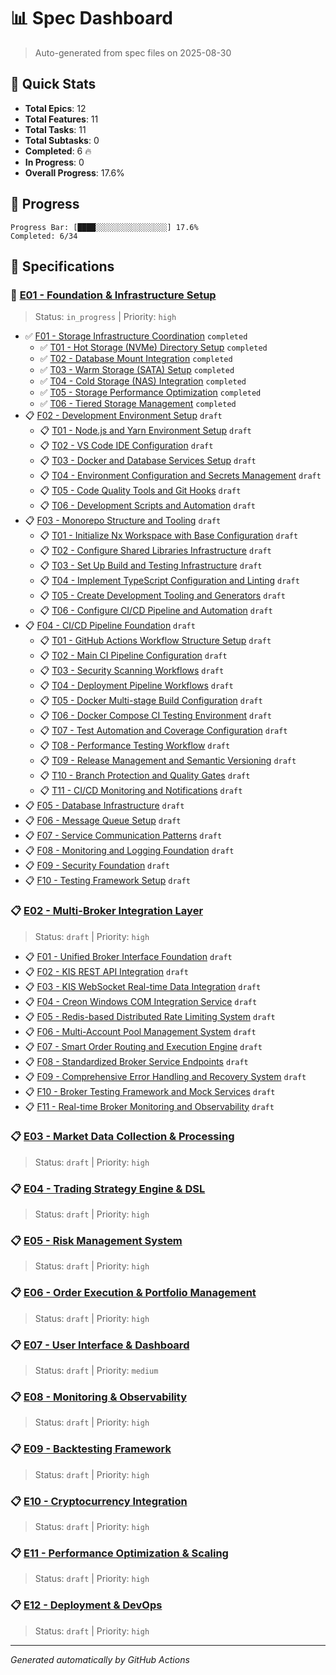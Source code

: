 # 📊 Spec Dashboard

<!-- This file moved from: specs/index.md -->
<!-- All deliverables have been migrated to their natural locations -->

> Auto-generated from spec files on 2025-08-30

## 🎯 Quick Stats

- **Total Epics**: 12
- **Total Features**: 11
- **Total Tasks**: 11
- **Total Subtasks**: 0
- **Completed**: 6 🔥
- **In Progress**: 0
- **Overall Progress**: 17.6%

## 🚀 Progress

```
Progress Bar: [████░░░░░░░░░░░░░░░░] 17.6%
Completed: 6/34
```

## 📁 Specifications

### 🚧 [E01 - Foundation &amp; Infrastructure Setup](E01/spec.md)

> Status: `in_progress` | Priority: `high`

- ✅ [F01 - Storage Infrastructure Coordination](E01/F01/spec.md) `completed`
  - ✅ [T01 - Hot Storage (NVMe) Directory Setup](E01/F01/T01/spec.md) `completed`
  - ✅ [T02 - Database Mount Integration](E01/F01/T02/spec.md) `completed`
  - ✅ [T03 - Warm Storage (SATA) Setup](E01/F01/T03/spec.md) `completed`
  - ✅ [T04 - Cold Storage (NAS) Integration](E01/F01/T04/spec.md) `completed`
  - ✅ [T05 - Storage Performance Optimization](E01/F01/T05/spec.md) `completed`
  - ✅ [T06 - Tiered Storage Management](E01/F01/T06/spec.md) `completed`
- 📋 [F02 - Development Environment Setup](E01/F02/spec.md) `draft`
  - 📋 [T01 - Node.js and Yarn Environment Setup](E01/F02/T01/spec.md) `draft`
  - 📋 [T02 - VS Code IDE Configuration](E01/F02/T02/spec.md) `draft`
  - 📋 [T03 - Docker and Database Services Setup](E01/F02/T03/spec.md) `draft`
  - 📋 [T04 - Environment Configuration and Secrets Management](E01/F02/T04/spec.md) `draft`
  - 📋 [T05 - Code Quality Tools and Git Hooks](E01/F02/T05/spec.md) `draft`
  - 📋 [T06 - Development Scripts and Automation](E01/F02/T06/spec.md) `draft`
- 📋 [F03 - Monorepo Structure and Tooling](E01/F03/spec.md) `draft`
  - 📋 [T01 - Initialize Nx Workspace with Base Configuration](E01/F03/T01/spec.md) `draft`
  - 📋 [T02 - Configure Shared Libraries Infrastructure](E01/F03/T02/spec.md) `draft`
  - 📋 [T03 - Set Up Build and Testing Infrastructure](E01/F03/T03/spec.md) `draft`
  - 📋 [T04 - Implement TypeScript Configuration and Linting](E01/F03/T04/spec.md) `draft`
  - 📋 [T05 - Create Development Tooling and Generators](E01/F03/T05/spec.md) `draft`
  - 📋 [T06 - Configure CI/CD Pipeline and Automation](E01/F03/T06/spec.md) `draft`
- 📋 [F04 - CI/CD Pipeline Foundation](E01/F04/spec.md) `draft`
  - 📋 [T01 - GitHub Actions Workflow Structure Setup](E01/F04/T01/spec.md) `draft`
  - 📋 [T02 - Main CI Pipeline Configuration](E01/F04/T02/spec.md) `draft`
  - 📋 [T03 - Security Scanning Workflows](E01/F04/T03/spec.md) `draft`
  - 📋 [T04 - Deployment Pipeline Workflows](E01/F04/T04/spec.md) `draft`
  - 📋 [T05 - Docker Multi-stage Build Configuration](E01/F04/T05/spec.md) `draft`
  - 📋 [T06 - Docker Compose CI Testing Environment](E01/F04/T06/spec.md) `draft`
  - 📋 [T07 - Test Automation and Coverage Configuration](E01/F04/T07/spec.md) `draft`
  - 📋 [T08 - Performance Testing Workflow](E01/F04/T08/spec.md) `draft`
  - 📋 [T09 - Release Management and Semantic Versioning](E01/F04/T09/spec.md) `draft`
  - 📋 [T10 - Branch Protection and Quality Gates](E01/F04/T10/spec.md) `draft`
  - 📋 [T11 - CI/CD Monitoring and Notifications](E01/F04/T11/spec.md) `draft`
- 📋 [F05 - Database Infrastructure](E01/F05/spec.md) `draft`
- 📋 [F06 - Message Queue Setup](E01/F06/spec.md) `draft`
- 📋 [F07 - Service Communication Patterns](E01/F07/spec.md) `draft`
- 📋 [F08 - Monitoring and Logging Foundation](E01/F08/spec.md) `draft`
- 📋 [F09 - Security Foundation](E01/F09/spec.md) `draft`
- 📋 [F10 - Testing Framework Setup](E01/F10/spec.md) `draft`

### 📋 [E02 - Multi-Broker Integration Layer](E02/spec.md)

> Status: `draft` | Priority: `high`

- 📋 [F01 - Unified Broker Interface Foundation](E02/F01/spec.md) `draft`
- 📋 [F02 - KIS REST API Integration](E02/F02/spec.md) `draft`
- 📋 [F03 - KIS WebSocket Real-time Data Integration](E02/F03/spec.md) `draft`
- 📋 [F04 - Creon Windows COM Integration Service](E02/F04/spec.md) `draft`
- 📋 [F05 - Redis-based Distributed Rate Limiting System](E02/F05/spec.md) `draft`
- 📋 [F06 - Multi-Account Pool Management System](E02/F06/spec.md) `draft`
- 📋 [F07 - Smart Order Routing and Execution Engine](E02/F07/spec.md) `draft`
- 📋 [F08 - Standardized Broker Service Endpoints](E02/F08/spec.md) `draft`
- 📋 [F09 - Comprehensive Error Handling and Recovery System](E02/F09/spec.md) `draft`
- 📋 [F10 - Broker Testing Framework and Mock Services](E02/F10/spec.md) `draft`
- 📋 [F11 - Real-time Broker Monitoring and Observability](E02/F11/spec.md) `draft`

### 📋 [E03 - Market Data Collection &amp; Processing](E03/spec.md)

> Status: `draft` | Priority: `high`


### 📋 [E04 - Trading Strategy Engine &amp; DSL](E04/spec.md)

> Status: `draft` | Priority: `high`


### 📋 [E05 - Risk Management System](E05/spec.md)

> Status: `draft` | Priority: `high`


### 📋 [E06 - Order Execution &amp; Portfolio Management](E06/spec.md)

> Status: `draft` | Priority: `high`


### 📋 [E07 - User Interface &amp; Dashboard](E07/spec.md)

> Status: `draft` | Priority: `medium`


### 📋 [E08 - Monitoring &amp; Observability](E08/spec.md)

> Status: `draft` | Priority: `high`


### 📋 [E09 - Backtesting Framework](E09/spec.md)

> Status: `draft` | Priority: `high`


### 📋 [E10 - Cryptocurrency Integration](E10/spec.md)

> Status: `draft` | Priority: `high`


### 📋 [E11 - Performance Optimization &amp; Scaling](E11/spec.md)

> Status: `draft` | Priority: `high`


### 📋 [E12 - Deployment &amp; DevOps](E12/spec.md)

> Status: `draft` | Priority: `high`



---
*Generated automatically by GitHub Actions*